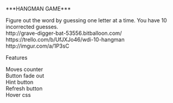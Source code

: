 <p>***HANGMAN GAME***</p>
Figure out the word by guessing one letter at a time. You have 10 incorrected guesses.<br>
http://grave-digger-bat-53556.bitballoon.com/<br>
https://trello.com/b/UfJXJo46/wdi-10-hangman<br>
http://imgur.com/a/1P3sC<br>

<p>Features</p>
Moves counter<br>
Button fade out<br>
Hint button<br>
Refresh button<br>
Hover css<br>
